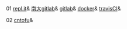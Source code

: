 01
[repl.it](https://repl.it)&
[南大gitlab](https://git.nju.edu.cn)&
[gitlab](https://gitlab.com)&
[docker](https://hub.docker.com)&
[travisCI](https://travis-ci.org)&

02
[cntofu](https://cntofu.com)&
